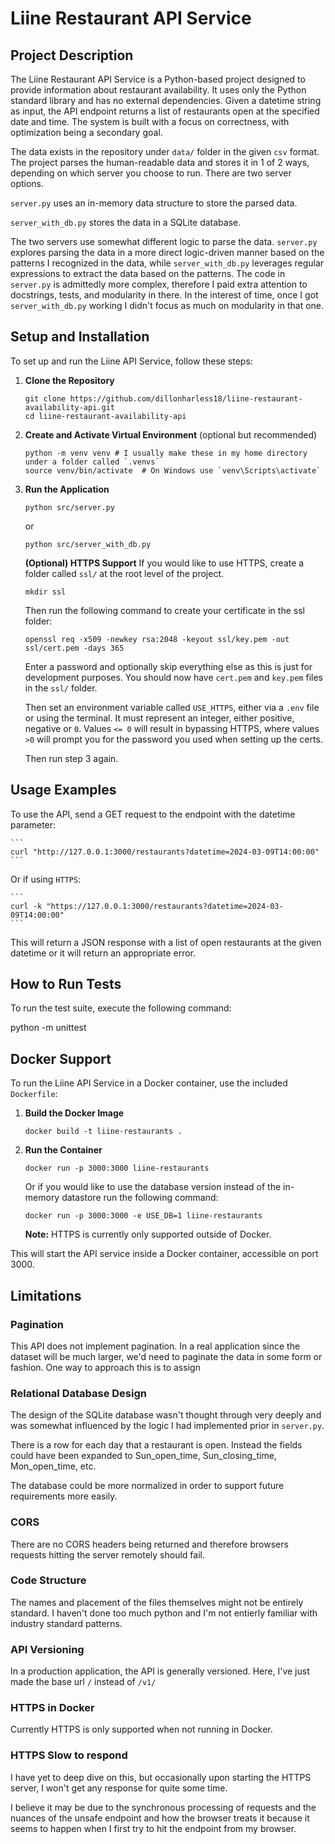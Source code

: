 # Liine Restaurant API Service

## Project Description
The Liine Restaurant API Service is a Python-based project designed to provide information about restaurant availability. It uses only the Python standard library and has no external dependencies. Given a datetime string as input, the API endpoint returns a list of restaurants open at the specified date and time. The system is built with a focus on correctness, with optimization being a secondary goal. 

The data exists in the repository under `data/` folder in the given `csv` format. The project parses the human-readable data and stores it in 1 of 2 ways, depending on which server you choose to run. There are two server options.

`server.py` uses an in-memory data structure to store the parsed data. 

`server_with_db.py` stores the data in a SQLite database.

The two servers use somewhat different logic to parse the data. `server.py` explores parsing the data in a more direct logic-driven manner based on the patterns I recognized in the data, while `server_with_db.py` leverages regular expressions to extract the data based on the patterns. The code in `server.py` is admittedly more complex, therefore I paid extra attention to docstrings, tests, and modularity in there. In the interest of time, once I got `server_with_db.py` working I didn't focus as much on modularity in that one.

## Setup and Installation

To set up and run the Liine API Service, follow these steps:

1. **Clone the Repository**
    ```
    git clone https://github.com/dillonharless18/liine-restaurant-availability-api.git
    cd liine-restaurant-availability-api
    ```

2. **Create and Activate Virtual Environment** (optional but recommended)
    ```
    python -m venv venv # I usually make these in my home directory under a folder called `.venvs`
    source venv/bin/activate  # On Windows use `venv\Scripts\activate`
    ```
3. **Run the Application**
    ```
    python src/server.py
    ```

    or

    ```
    python src/server_with_db.py
    ```

    **(Optional) HTTPS Support**
    If you would like to use HTTPS, create a folder called `ssl/` at the root level of the project.

    `mkdir ssl`

    Then run the following command to create your certificate in the ssl folder:

    ```
    openssl req -x509 -newkey rsa:2048 -keyout ssl/key.pem -out ssl/cert.pem -days 365
    ```

    Enter a password and optionally skip everything else as this is just for development purposes. You should now have `cert.pem` and `key.pem` files in the `ssl/` folder.

    Then set an environment variable called `USE_HTTPS`, either via a `.env` file or using the terminal. It must represent an integer, either positive, negative or `0`. Values `<= 0` will result in bypassing HTTPS, where values `>0` will prompt you for the password you used when setting up the certs.

    Then run step 3 again.


## Usage Examples

To use the API, send a GET request to the endpoint with the datetime parameter:

    ```
    curl "http://127.0.0.1:3000/restaurants?datetime=2024-03-09T14:00:00"
    ```

Or if using `HTTPS`:

    ```
    curl -k "https://127.0.0.1:3000/restaurants?datetime=2024-03-09T14:00:00"
    ``` 

This will return a JSON response with a list of open restaurants at the given datetime or it will return an appropriate error.

## How to Run Tests

To run the test suite, execute the following command:

python -m unittest


## Docker Support

To run the Liine API Service in a Docker container, use the included `Dockerfile`:

1. **Build the Docker Image**
    ```
    docker build -t liine-restaurants .
    ```

2. **Run the Container**
    ```
    docker run -p 3000:3000 liine-restaurants
    ```

    Or if you would like to use the database version instead of the in-memory datastore run the following command:

    ```
    docker run -p 3000:3000 -e USE_DB=1 liine-restaurants
    ```

    **Note:** HTTPS is currently only supported outside of Docker.

This will start the API service inside a Docker container, accessible on port 3000.


## Limitations

### Pagination

This API does not implement pagination. In a real application since the dataset will be much larger, we'd need to paginate the data in some form or fashion. One way to approach this is to assign 

### Relational Database Design

The design of the SQLite database wasn't thought through very deeply and was somewhat influenced by the logic I had implemented prior in `server.py`.

There is a row for each day that a restaurant is open. Instead the fields could have been expanded to Sun_open_time, Sun_closing_time, Mon_open_time, etc.

The database could be more normalized in order to support future requirements more easily.

### CORS

There are no CORS headers being returned and therefore browsers requests hitting the server remotely should fail.

### Code Structure

The names and placement of the files themselves might not be entirely standard. I haven't done too much python and I'm not entierly familiar with industry standard patterns.

### API Versioning

In a production application, the API is generally versioned. Here, I've just made the base url `/` instead of `/v1/`

### HTTPS in Docker

Currently HTTPS is only supported when not running in Docker.

### HTTPS Slow to respond

I have yet to deep dive on this, but occasionally upon starting the HTTPS server, I won't get any response for quite some time.

I believe it may be due to the synchronous processing of requests and the nuances of the unsafe endpoint and how the browser treats it because it seems to happen when I first try to hit the endpoint from my browser.